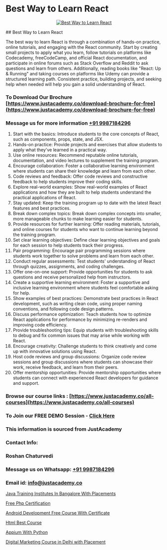 # Best Way to Learn React

<p align="center">
  <a href="https://justacademy.co/course-detail/react-js-training">
    <img src="https://justacademy.co/storage2/course_image/1676636938_course_image.webp" alt="Best Way to Learn React">
  </a>
</p>
## Best Way to Learn React

The best way to learn React is through a combination of hands-on practice, online tutorials, and engaging with the React community. Start by creating small projects to apply what you learn, follow tutorials on platforms like Codecademy, freeCodeCamp, and official React documentation, and participate in online forums such as Stack Overflow and Reddit to ask questions and learn from others. Additionally, reading books like "React: Up & Running" and taking courses on platforms like Udemy can provide a structured learning path. Consistent practice, building projects, and seeking help when needed will help you gain a solid understanding of React.
### To Download Our Brochure [https://www.justacademy.co/download-brochure-for-free](https://www.justacademy.co/download-brochure-for-free)
### Message us for more information [+91 9987184296](https://api.whatsapp.com/send?phone=919987184296)
1) Start with the basics: Introduce students to the core concepts of React, such as components, props, state, and JSX.
2) Hands-on practice: Provide projects and exercises that allow students to apply what they've learned in a practical way.
3) Use online resources: Recommend reputable online tutorials, documentation, and video lectures to supplement the training program.
4) Encourage collaboration: Foster a collaborative learning environment where students can share their knowledge and learn from each other.
5) Code reviews and feedback: Offer code reviews and constructive feedback to help students improve their coding skills.
6) Explore real-world examples: Show real-world examples of React applications and how they are built to help students understand the practical applications of React.
7) Stay updated: Keep the training program up to date with the latest React features and best practices.
8) Break down complex topics: Break down complex concepts into smaller, more manageable chunks to make learning easier for students.
9) Provide resources for further learning: Offer reading materials, tutorials, and online courses for students who want to continue learning beyond the training program.
10) Set clear learning objectives: Define clear learning objectives and goals for each session to help students track their progress.
11) Pair programming: Encourage pair programming sessions where students work together to solve problems and learn from each other.
12) Conduct regular assessments: Test students' understanding of React through quizzes, assignments, and coding challenges.
13) Offer one-on-one support: Provide opportunities for students to ask questions and receive personalized help from instructors.
14) Create a supportive learning environment: Foster a supportive and inclusive learning environment where students feel comfortable asking for help.
15) Show examples of best practices: Demonstrate best practices in React development, such as writing clean code, using proper naming conventions, and following code design patterns.
16) Discuss performance optimization: Teach students how to optimize React applications for performance by minimizing re-renders and improving code efficiency.
17) Provide troubleshooting tips: Equip students with troubleshooting skills to debug and fix common issues that may arise while working with React.
18) Encourage creativity: Challenge students to think creatively and come up with innovative solutions using React.
19) Host code reviews and group discussions: Organize code review sessions and group discussions where students can showcase their work, receive feedback, and learn from their peers.
20) Offer mentorship opportunities: Provide mentorship opportunities where students can connect with experienced React developers for guidance and support.

### Browse our course links : [https://www.justacademy.co/all-courses](https://www.justacademy.co/all-courses) 
### To Join our FREE DEMO Session - [Click Here](https://www.justacademy.co/register-for-course-demo)


### This information is sourced from JustAcademy
### Contact Info:
### Roshan Chaturvedi
### Message us on Whatsapp: [+91 9987184296](https://api.whatsapp.com/send?phone=919987184296)
### Email id: [info@justacademy.co](mailto:info@justacademy.co)
                
[Java Training Institutes In Bangalore With Placements](https://www.linkedin.com/pulse/java-training-institutes-bangalore-placements-justacademy-pune-o2yse?trackingId=RgJ96zgs6w1G74mZrSdl%2BQ%3D%3D&lipi=urn%3Ali%3Apage%3Ad_flagship3_company_admin%3BGzpHiwsYRr22lJjP82PYtA%3D%3D)

[Free Php Certification](https://www.linkedin.com/pulse/free-php-certification-justacademy-jaipur-r5dte?trackingId=TWLN%2FjRVjnFD3rkkGtGHBQ%3D%3D&lipi=urn%3Ali%3Apage%3Ad_flagship3_company_admin%3B6gVpALX0TnilEAnvQeHuDw%3D%3D)

[Android Development Free Course With Certificate](https://medium.com/@mistersumit961/android-development-free-course-with-certificate-4aa04bbb2896)

[Html Best Course](https://medium.com/@negishivu99/html-best-course-5abd822272c6)

[Appium With Python](https://justacademyin.github.io/justacademy/appium-with-python)

[Digital Marketing Course in Delhi with Placement](https://justacademyin.github.io/justacademy/digital-marketing-course-in-delhi-with-placement)

